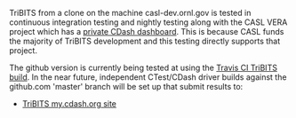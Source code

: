 TriBITS from a clone on the machine casl-dev.ornl.gov is tested in continuous integration testing and nightly testing along with the CASL VERA project which has a [private CDash dashboard](https://casl-dev.ornl.gov/cdash/index.php?project=VERA&subproject=TriBITS).  This is because CASL funds the majority of TriBITS development and this testing directly supports that project.

The github version is currently being tested at using the [Travis CI TriBITS build](https://travis-ci.org/TriBITSPub/TriBITS).  In the near future, independent CTest/CDash driver builds against the github.com 'master' branch will be set up that submit results to:

* [TriBITS my.cdash.org site](http://my.cdash.org/index.php?project=TriBITS)

